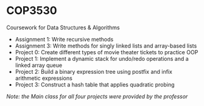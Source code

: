 # COP3530
Coursework for Data Structures & Algorithms

- Assignment 1: Write recursive methods
- Assignment 3: Write methods for singly linked lists and array-based lists
- Project 0: Create different types of movie theater tickets to practice OOP
- Project 1: Implement a dynamic stack for undo/redo operations and a linked array queue
- Project 2: Build a binary expression tree using postfix and infix arithmetic expressions
- Project 3: Construct a hash table that applies quadratic probing

*Note: the Main class for all four projects were provided by the professor*
